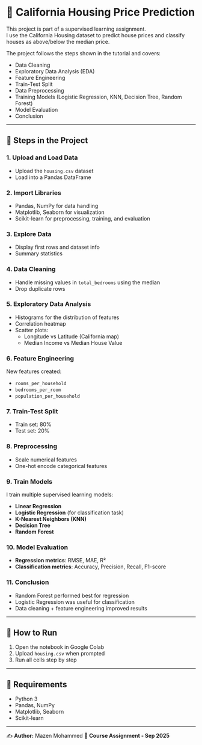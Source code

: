 # 🏡 California Housing Price Prediction

This project is part of a supervised learning assignment.  
I use the California Housing dataset to predict house prices and classify houses as above/below the median price.  

The project follows the steps shown in the tutorial and covers:
- Data Cleaning
- Exploratory Data Analysis (EDA)
- Feature Engineering
- Train-Test Split
- Data Preprocessing
- Training Models (Logistic Regression, KNN, Decision Tree, Random Forest)
- Model Evaluation
- Conclusion

---

## 📂 Steps in the Project

### 1. Upload and Load Data
- Upload the `housing.csv` dataset
- Load into a Pandas DataFrame

### 2. Import Libraries
- Pandas, NumPy for data handling  
- Matplotlib, Seaborn for visualization  
- Scikit-learn for preprocessing, training, and evaluation  

### 3. Explore Data
- Display first rows and dataset info  
- Summary statistics  

### 4. Data Cleaning
- Handle missing values in `total_bedrooms` using the median  
- Drop duplicate rows  

### 5. Exploratory Data Analysis
- Histograms for the distribution of features  
- Correlation heatmap  
- Scatter plots:  
  - Longitude vs Latitude (California map)  
  - Median Income vs Median House Value  

### 6. Feature Engineering
New features created:
- `rooms_per_household`  
- `bedrooms_per_room`  
- `population_per_household`  

### 7. Train-Test Split
- Train set: 80%  
- Test set: 20%  

### 8. Preprocessing
- Scale numerical features  
- One-hot encode categorical features  

### 9. Train Models
I train multiple supervised learning models:
- **Linear Regression**  
- **Logistic Regression** (for classification task)  
- **K-Nearest Neighbors (KNN)**  
- **Decision Tree**  
- **Random Forest**  

### 10. Model Evaluation
- **Regression metrics**: RMSE, MAE, R²  
- **Classification metrics**: Accuracy, Precision, Recall, F1-score  

### 11. Conclusion
- Random Forest performed best for regression  
- Logistic Regression was useful for classification  
- Data cleaning + feature engineering improved results  

---

## 🚀 How to Run
1. Open the notebook in Google Colab  
2. Upload `housing.csv` when prompted  
3. Run all cells step by step  

---

## 📌 Requirements
- Python 3  
- Pandas, NumPy  
- Matplotlib, Seaborn  
- Scikit-learn  

---

✍️ **Author:** Mazen Mohammed 
📅 **Course Assignment - Sep 2025**
